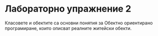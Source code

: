 # Лабораторно упражнение 2

Класовете и обектите са основни понятия за Обектно ориентирано програмиране, които описват реалните житейски обекти.
